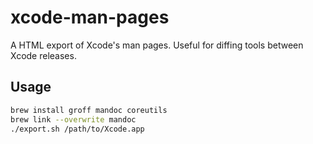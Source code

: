 # xcode-man-pages

A HTML export of Xcode's man pages. Useful for diffing tools between
Xcode releases.

## Usage

```sh
brew install groff mandoc coreutils
brew link --overwrite mandoc
./export.sh /path/to/Xcode.app
```
